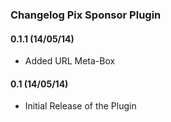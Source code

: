 ### Changelog Pix Sponsor Plugin

#### 0.1.1 (14/05/14)

* Added URL Meta-Box

#### 0.1 (14/05/14)

* Initial Release of the Plugin
